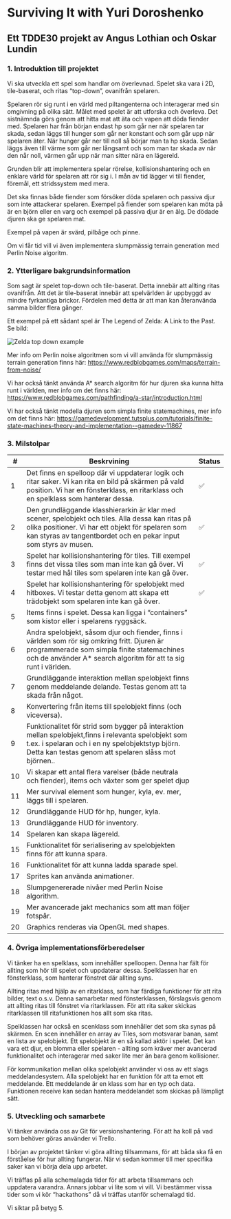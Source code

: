 # Surviving It with Yuri Doroshenko

## Ett TDDE30 projekt av Angus Lothian och Oskar Lundin

### 1. Introduktion till projektet
Vi ska utveckla ett spel som handlar om överlevnad. Spelet ska vara i 2D, tile-baserat, och ritas “top-down”, ovanifrån spelaren.

Spelaren rör sig runt i en värld med piltangenterna och interagerar med sin omgivning på olika sätt. Målet med spelet är att utforska och överleva. Det sistnämnda görs genom att hitta mat att äta och vapen att döda fiender med. Spelaren har från början endast hp som går ner när spelaren tar skada, sedan läggs till hunger som går ner konstant och som går upp när spelaren äter. När hunger går ner till noll så börjar man ta hp skada. Sedan läggs även till värme som går ner långsamt och som man tar skada av när den når noll, värmen går upp när man sitter nära en lägereld.

Grunden blir att implementera spelar rörelse, kollisionshantering och en enklare värld för spelaren att rör sig i. I mån av tid lägger vi till fiender, föremål, ett stridssystem med mera.

Det ska finnas både fiender som försöker döda spelaren och passiva djur som inte attackerar spelaren. Exempel på fiender som spelaren kan möta på är en björn eller en varg och exempel på passiva djur är en älg. De dödade djuren ska ge spelaren mat.

Exempel på vapen är svärd, pilbåge och pinne.

Om vi får tid vill vi även implementera slumpmässig terrain generation med Perlin Noise algoritm.

### 2. Ytterligare bakgrundsinformation
Som sagt är spelet top-down och tile-baserat. Detta innebär att allting ritas ovanifrån. Att det är tile-baserat innebär att spelvärlden är uppbyggd av mindre fyrkantiga brickor. Fördelen med detta är att man kan återanvända samma bilder flera gånger.

Ett exempel på ett sådant spel är The Legend of Zelda: A Link to the Past.
Se bild:

![Zelda top down example](http://application.denofgeek.com/pics/games/zeldastyle/03.jpg)

Mer info om Perlin noise algoritmen som vi vill använda för slumpmässig terrain generation finns här: https://www.redblobgames.com/maps/terrain-from-noise/

Vi har också tänkt använda A* search algoritm för hur djuren ska kunna hitta runt i världen, mer info om det finns här: https://www.redblobgames.com/pathfinding/a-star/introduction.html

Vi har också tänkt modella djuren som simpla finite statemachines, mer info om det finns här: https://gamedevelopment.tutsplus.com/tutorials/finite-state-machines-theory-and-implementation--gamedev-11867

### 3. Milstolpar

| **#** | **Beskrvining** | **Status** |
|-------|----------------------------------------------------------------------------------------------------------------------------------------------------------------------------------------------------------------------------|-------------|
| 1 | Det finns en spelloop där vi uppdaterar logik och ritar saker. Vi kan rita en bild på skärmen på vald position. Vi har en fönsterklass, en ritarklass och en spelklass som hanterar dessa. | ✅ |
| 2 | Den grundläggande klasshierarkin är klar med scener, spelobjekt och tiles. Alla dessa kan ritas på olika positioner. Vi har ett objekt för spelaren som kan styras av tangentbordet och en pekar input som styrs av musen. | ✅ |
| 3 | Spelet har kollisionshantering för tiles. Till exempel finns det vissa tiles som man inte kan gå över. Vi testar med hål tiles som spelaren inte kan gå över. | ✅ |
| 4 | Spelet har kollisionshantering för spelobjekt med hitboxes. Vi testar detta genom att skapa ett trädobjekt som spelaren inte kan gå över. | ✅ |
| 5 | Items finns i spelet. Dessa kan ligga i “containers” som kistor eller i spelarens ryggsäck. |  |
| 6 | Andra spelobjekt, såsom djur och fiender, finns i världen som rör sig omkring fritt. Djuren är programmerade som simpla finite statemachines och de använder A* search algoritm för att ta sig runt i världen. |  |
| 7 | Grundläggande interaktion mellan spelobjekt finns genom meddelande delande. Testas genom att ta skada från något. |  |
| 8 | Konvertering från items till spelobjekt finns (och viceversa). |  |
| 9 | Funktionalitet för strid som bygger på interaktion mellan spelobjekt,finns i relevanta spelobjekt som t.ex. i spelaran och i en ny spelobjektstyp björn. Detta kan testas genom att spelaren slåss mot björnen.. |  |
| 10 | Vi skapar ett antal flera varelser (både neutrala och fiender), items och växter som ger spelet djup |  |
| 11 | Mer survival element som hunger, kyla, ev. mer, läggs till i spelaren. |  |
| 12 | Grundläggande HUD för hp, hunger, kyla. |  |
| 13 | Grundläggande HUD för inventory. |  |
| 14 | Spelaren kan skapa lägereld. |  |
| 15 | Funktionalitet för serialisering av spelobjekten finns för att kunna spara. |  |
| 16 | Funktionalitet för att kunna ladda sparade spel. |  |
| 17 | Sprites kan använda animationer. |  |
| 18 | Slumpgenererade nivåer med Perlin Noise algorithm. |  |
| 19 | Mer avancerade jakt mechanics som att man följer fotspår. |  |
| 20 | Graphics renderas via OpenGL med shapes. |  |

### 4. Övriga implementationsförberedelser
Vi tänker ha en spelklass, som innehåller spelloopen. Denna har fält för allting som hör till spelet och uppdaterar dessa. Spelklassen har en fönsterklass, som hanterar fönstret där allting syns.

Allting ritas med hjälp av en ritarklass, som har färdiga funktioner för att rita bilder, text o.s.v. Denna samarbetar med fönsterklassen, förslagsvis genom att allting ritas till fönstret via ritarklassen. För att rita saker skickas ritarklassen till ritafunktionen hos allt som ska ritas.

Spelklassen har också en scenklass som innehåller det som ska synas på skärmen. En scen innehåller en array av Tiles, som motsvarar banan, samt en lista av spelobjekt. Ett spelobjekt är en så kallad aktör i spelet. Det kan vara ett djur, en blomma eller spelaren - allting som kräver mer avancerad funktionalitet och interagerar med saker lite mer än bara genom kollisioner.

För kommunikation mellan olika spelobjekt använder vi oss av ett slags meddelandesystem. Alla spelobjekt har en funktion för att ta emot ett meddelande. Ett meddelande är en klass som har en typ och data. Funktionen receive kan sedan hantera meddelandet som skickas på lämpligt sätt.

### 5. Utveckling och samarbete
Vi tänker använda oss av Git för versionshantering. För att ha koll på vad som behöver göras använder vi Trello.

I början av projektet tänker vi göra allting tillsammans, för att båda ska få en förståelse för hur allting fungerar. När vi sedan kommer till mer specifika saker kan vi börja dela upp arbetet.

Vi träffas på alla schemalagda tider för att arbeta tillsammans och uppdatera varandra. Annars jobbar vi lite som vi vill. Vi bestämmer vissa tider som vi kör “hackathons” då vi träffas utanför schemalagd tid.

Vi siktar på betyg 5.
